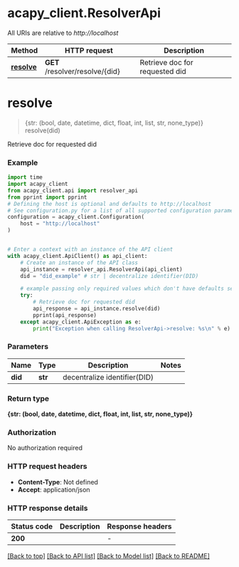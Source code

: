 # acapy_client.ResolverApi

All URIs are relative to *http://localhost*

Method | HTTP request | Description
------------- | ------------- | -------------
[**resolve**](ResolverApi.md#resolve) | **GET** /resolver/resolve/{did} | Retrieve doc for requested did


# **resolve**
> {str: (bool, date, datetime, dict, float, int, list, str, none_type)} resolve(did)

Retrieve doc for requested did

### Example

```python
import time
import acapy_client
from acapy_client.api import resolver_api
from pprint import pprint
# Defining the host is optional and defaults to http://localhost
# See configuration.py for a list of all supported configuration parameters.
configuration = acapy_client.Configuration(
    host = "http://localhost"
)


# Enter a context with an instance of the API client
with acapy_client.ApiClient() as api_client:
    # Create an instance of the API class
    api_instance = resolver_api.ResolverApi(api_client)
    did = "did_example" # str | decentralize identifier(DID)

    # example passing only required values which don't have defaults set
    try:
        # Retrieve doc for requested did
        api_response = api_instance.resolve(did)
        pprint(api_response)
    except acapy_client.ApiException as e:
        print("Exception when calling ResolverApi->resolve: %s\n" % e)
```


### Parameters

Name | Type | Description  | Notes
------------- | ------------- | ------------- | -------------
 **did** | **str**| decentralize identifier(DID) |

### Return type

**{str: (bool, date, datetime, dict, float, int, list, str, none_type)}**

### Authorization

No authorization required

### HTTP request headers

 - **Content-Type**: Not defined
 - **Accept**: application/json


### HTTP response details
| Status code | Description | Response headers |
|-------------|-------------|------------------|
**200** |  |  -  |

[[Back to top]](#) [[Back to API list]](../README.md#documentation-for-api-endpoints) [[Back to Model list]](../README.md#documentation-for-models) [[Back to README]](../README.md)

